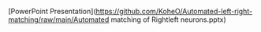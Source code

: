 [PowerPoint Presentation](https://github.com/KoheO/Automated-left-right-matching/raw/main/Automated matching of Rightleft neurons.pptx)
